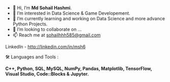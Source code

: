 - 👋 Hi, I’m **Md Sohail Hashmi**.
- 👀 I’m interested in Data Science & Game Developement.
- 🌱 I’m currently learning and working on Data Science and more advance Python Projects.
- 💞️ I’m looking to collaborate on ...
- 📫 Reach me at sohailhhh585@gmail.com

LinkedIn - http://linkedin.com/in/msh6

🛠  Languages and Tools :

**C++, Python, SQL, MySQL, NumPy, Pandas, Matplotlib, TensorFlow, Visual Studio, Code::Blocks & Jupyter.**

<!---
msh6/msh6 is a ✨ special ✨ repository because its `README.md` (this file) appears on your GitHub profile.
You can click the Preview link to take a look at your changes.
--->
